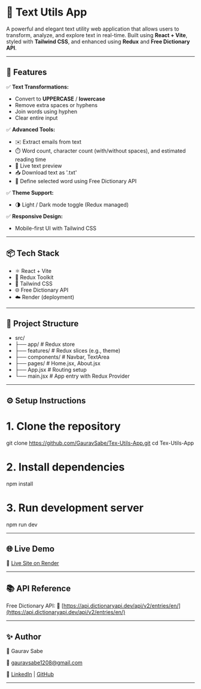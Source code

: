 # 📝 Text Utils App

A powerful and elegant text utility web application that allows users to transform, analyze, and explore text in real-time. Built using **React + Vite**, styled with **Tailwind CSS**, and enhanced using **Redux** and **Free Dictionary API**.

---

## 🚀 Features

✅ **Text Transformations:**

* Convert to **UPPERCASE** / **lowercase**
* Remove extra spaces or hyphens
* Join words using hyphen
* Clear entire input

✅ **Advanced Tools:**

* ✉️ Extract emails from text
* ⏱️ Word count, character count (with/without spaces), and estimated reading time
* 🔁 Live text preview
* 📥 Download text as '.txt'
* 📖 Define selected word using Free Dictionary API

✅ **Theme Support:**

* 🌗 Light / Dark mode toggle (Redux managed)

✅ **Responsive Design:**

* Mobile-first UI with Tailwind CSS

---

## 📦 Tech Stack

* ⚛️ React + Vite
* 🎯 Redux Toolkit
* 🎨 Tailwind CSS
* 🌐 Free Dictionary API
* ☁️ Render (deployment)

---

## 📂 Project Structure

* src/
*  ├── app/               # Redux store
*  ├── features/          # Redux slices (e.g., theme)
*  ├── components/        # Navbar, TextArea
*  ├── pages/             # Home.jsx, About.jsx
*  ├── App.jsx            # Routing setup
*  └── main.jsx           # App entry with Redux Provider

---

## ⚙️ Setup Instructions

# 1. Clone the repository
git clone https://github.com/GauravSabe/Tex-Utils-App.git
cd Tex-Utils-App

# 2. Install dependencies
npm install

# 3. Run development server
npm run dev

---

## 🌐 Live Demo

🔗 [Live Site on Render](https://your-render-app-url.onrender.com)

---

## 📚 API Reference

Free Dictionary API:
🔗 [https://api.dictionaryapi.dev/api/v2/entries/en/](https://api.dictionaryapi.dev/api/v2/entries/en/)<word>

---

## ✨ Author

👤 Gaurav Sabe

📧 gauravsabe1208@gmail.com

🔗 [LinkedIn]([https://linkedin.com/in/your-link](https://www.linkedin.com/in/gaurav-sabe-05456624b)) | [GitHub]([https://github.com/your-username](https://github.com/GauravSabe))

---
